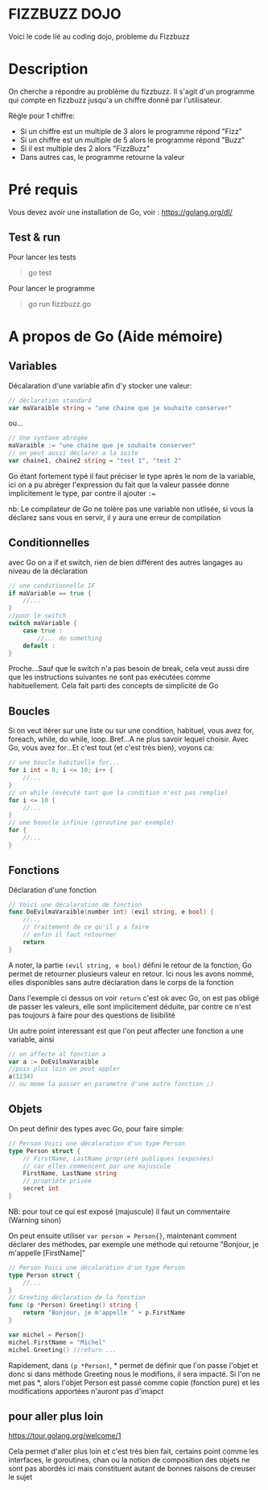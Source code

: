 # FIZZBUZZ DOJO

Voici le code lié au coding dojo,
probleme du Fizzbuzz

# Description

On cherche a répondre au problème du fizzbuzz.
Il s'agit d'un programme qui compte en fizzbuzz jusqu'a un chiffre donné par l'utilisateur.

Règle pour 1 chiffre:

- Si un chiffre est un multiple de 3 alors le programme répond "Fizz"
- Si un chiffre est un multiple de 5 alors le programme répond "Buzz"
- Si il est multiple des 2 alors "FizzBuzz"
- Dans autres cas, le programme retourne la valeur

# Pré requis

Vous devez avoir une installation de Go, voir :
https://golang.org/dl/

## Test & run

Pour lancer les tests

> go test

Pour lancer le programme

> go run fizzbuzz.go

# A propos de Go (Aide mémoire)

## Variables

Décalaration d'une variable afin d'y stocker une valeur:

```go
// déclaration standard
var maVaraible string = "une chaine que je souhaite conserver"
```

ou...

```go
// Une syntaxe abrégée
maVaraible := "une chaine que je souhaite conserver"
// on peut aussi déclarer a la suite
var chaine1, chaine2 string = "test 1", "test 2"
```

Go étant fortement typé il faut préciser le type après le nom de la variable, ici on a pu abréger l'expression du fait que la valeur passée donne implicitement le type, par contre il ajouter `:=`

nb: Le compilateur de Go ne tolère pas une variable non utlisée, si vous la déclarez sans vous en servir, il y aura une erreur de compilation

## Conditionnelles

avec Go on a if et switch, rien de bien différent des autres langages au niveau de la déclaration

```go
// une conditionnelle IF
if maVariable == true {
    //...
}
//pour le switch
switch maVariable {
    case true :
        //... do something
    default :
}
```

Proche...Sauf que le switch n'a pas besoin de break, cela veut aussi dire que les instructions suivantes ne sont pas exécutées comme habituellement.
Cela fait parti des concepts de simplicité de Go

## Boucles

Si on veut itérer sur une liste ou sur une condition, habituel, vous avez for, foreach, while, do while, loop..Bref...A ne plus savoir lequel choisir.
Avec Go, vous avez for...Et c'est tout (et c'est très bien), voyons ca:

```go
// une boucle habituelle for...
for i int = 0; i <= 10; i++ {
    //...
}
// un while (exécuté tant que la condition n'est pas remplie)
for i <= 10 {
    //...
}
// une booucle infinie (goroutine par exemple)
for {
    //...
}
```

## Fonctions

Déclaration d'une fonction

```go
// Voici une décalaration de fonction
func DoEvilmaVaraible(number int) (evil string, e bool) {
    //...
    // traitement de ce qu'il y a faire
    // enfin il faut retourner
    return
}
```

A noter, la partie `(evil string, e bool)` défini le retour de la fonction,
Go permet de retourner plusieurs valeur en retour.
Ici nous les avons nommé, elles disponibles sans autre déclaration dans le corps de la fonction

Dans l'exemple ci dessus on voir `return` c'est ok avec Go, on est pas obligé de passer les valeurs, elle sont implicitement déduite, par contre ce n'est pas toujours à faire pour des questions de lisibilité

Un autre point interessant est que l'on peut affecter une fonction a une variable, ainsi

```go
// on affecte al fonction a
var a := DoEvilmaVaraible
//puis plus loin on peut appler
a(1234)
// ou meme la passer en parametre d'une autre fonction ;)
```

## Objets

On peut définir des types avec Go, pour faire simple:

```go
// Person Voici une décalaration d'un type Person
type Person struct {
    // FirstName, LastName propriété publiques (exposées)
    // car elles commencent par une majuscule
    FirstName, LastName string
    // propriété privée
    secret int
}
```

NB: pour tout ce qui est exposé (majuscule) il faut un commentaire (Warning sinon)

On peut ensuite utiliser `var person = Person{}`, maintenant comment déclarer des méthodes, par exemple une méthode qui retourne "Bonjour, je m'appelle [FirstName]"

```go
// Person Voici une décalaration d'un type Person
type Person struct {
    //...
}
// Greeting déclaration de la fonction
func (p *Person) Greeting() string {
    return "Bonjour, je m'appelle " + p.FirstName
}

var michel = Person{}
michel.FirstName = "Michel"
michel.Greeting() //return ...
```

Rapidement, dans `(p *Person)`, \* permet de définir que l'on passe l'objet et donc si dans méthode Greeting nous le modifions, il sera impacté.
Si l'on ne met pas \*, alors l'objet Person est passé comme copie (fonction pure) et les modifications apportées n'auront pas d'imapct

## pour aller plus loin

https://tour.golang.org/welcome/1

Cela permet d'aller plus loin et c'est très bien fait, certains point comme les interfaces, le goroutines, chan ou la notion de composition des objets ne sont pas abordés ici mais constituent autant de bonnes raisons de creuser le sujet
